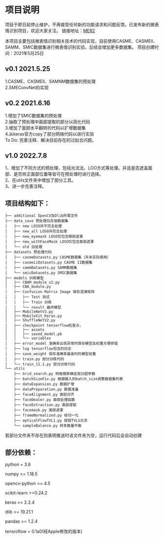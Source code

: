 # 项目说明

项目于即日起停止维护，不再接受任何新的功能请求和问题反馈。已发布新的微表情识别项目，欢迎大家关注。
链接地址：[MER2](https://github.com/ReturnYG/MER2)

本项目主要包括微表情识别相关技术的代码实现，目前使用CASME、CASMEII、SAMM、SMIC数据集进行微表情识别实验，后续会增加更多数据集。
项目创建时间：2021年5月25日



## v0.1 2021.5.25

1.CASME、CASMEII、SAMNM数据集的预处理 \
2.SMEConvNet的实现

## v0.2 2021.6.16
1.增加了SMIC数据集的预处理 \
2.抽取了预处理中面部提取的部分以简化代码 \
3.增加了面部水平翻转的代码以扩增数据集 \
4.从keras官方copy了部分网络代码以进行实验\
To Do: 完善注释、解决目前存在的过拟合问题。

## v1.0 2022.7.8
1、增加了不同方式的预处理，包括光流法、LOO方式等处理。并且是否遮盖面部、是否矫正面部位置等皆可在预处理时进行选择。\
2、在utils文件夹中增加了部分工具。\
3、进一步完善注释。

## 项目结构如下： 
```
├── additional OpenCV及Dlib所需文件
├── data_save 预处理后存放数据集
│   ├── new LOSO并不完全处理
│   ├── new_all LOSO并完全处理
│   ├── new_eyemask LOSO仅包含眼部遮罩
│   ├── new_withFaceMask LOSO仅包含面部遮罩
│   └── old 旧处理
├── datasets 预处理代码
│   ├── casmeDatasets.py CASME数据集（并未实际使用）
│   ├── casmeiiDatasets.py CASME II数据集
│   ├── sammDatasets.py SAMM数据集
│   └── smicDatasets.py SMIC数据集
├── models 训练模型
│   ├── CBAM_module_v2.py
│   ├── CBA_module.py
│   ├── Confusion Matrix Image 保存混淆矩阵
│   │   ├── Test 测试
│   │   ├── Train 训练
│   │   └── result 最终模型
│   ├── MobileNetV3.py
│   ├── MobileVit_Keras.py
│   ├── ShuffleNetV2.py
│   ├── checkpoint tensorflow检查点，
│   │   ├── assets
│   │   ├── saved_model.pb
│   │   └── variables
│   ├── error_model 准确率出现异常时保存模型及权重方便排错
│   ├── log tensorflow包含的日志
│   ├── save_weight 保存准确率最高时的模型权重
│   ├── train.py 部分训练代码
│   └── train_11.1.py 部分训练代码
└── utils 
    ├── Grid_search.py 网格搜索确定部分超参数
    ├── batchSizeFix.py 根据输入的batch_size调整数据集列表
    ├── dataExpansion.py 数据扩增
    ├── dataPreparation.py 数据准备
    ├── faceAlignment.py 面部对齐
    ├── faceDealer.py 面部处理函数
    ├── faceExtraction.py 面部提取
    ├── facemask.py 面部遮罩
    ├── frameNormalized.py 帧归一化
    ├── opticalFlowTVL1.py 提取TVL1光流
    └── sampleBalance.py 样本数量平衡
```
若部分文件夹不存在则表明推送时该文件夹为空，运行代码后会自动创建


## 部分依赖：

python = 3.8

numpy >= 1.18.5

opencv-python >= 4.5

scikit-learn >=0.24.2

keras >= 2.2.4

dlib >= 19.21.1

pandas >= 1.2.4

tensroflow = 0.1a0(经Apple修改的版本)


